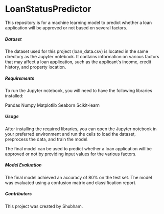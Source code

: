 # LoanStatusPredictor
This repository is for a machine learning model to predict whether a loan application will be approved or not based on several factors.

##### Dataset
The dataset used for this project (loan_data.csv) is located in the same directory as the Jupyter notebook. It contains information on various factors that may affect a loan application, such as the applicant's income, credit history, and property location.

##### Requirements
To run the Jupyter notebook, you will need to have the following libraries installed:

Pandas
Numpy
Matplotlib
Seaborn
Scikit-learn

##### Usage
After installing the required libraries, you can open the Jupyter notebook in your preferred environment and run the cells to load the dataset, preprocess the data, and train the model.

The final model can be used to predict whether a loan application will be approved or not by providing input values for the various factors.

##### Model Evaluation
The final model achieved an accuracy of 80% on the test set. The model was evaluated using a confusion matrix and classification report.

##### Contributors
This project was created by Shubham.